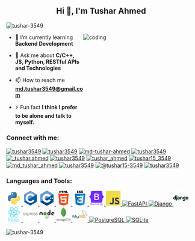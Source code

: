 <h2 align="center">Hi 👋, I'm Tushar Ahmed</h2>
<!-- <h3 align="center">I am a student of Computer Science and Engineering. I love programming . I learn new topics, algorithm and practice problems using the algorithm.</h3> -->
<!-- <img align="right" alt="coding" width="300" height="250" src="https://media.giphy.com/media/HscDLzkO8EOTmgkhQP/giphy.gif"> -->
<p align="left"> <img src="https://komarev.com/ghpvc/?username=tushar-3549&label=Profile%20views&color=0e75b6&style=flat" alt="tushar-3549" /> </p>
<img align="right" alt="coding" width="300" height="250" src="https://media1.tenor.com/images/0660efe82fa3da42ed56eef013171835/tenor.gif?itemid=16596559">
<!-- <p align="left"> <img src="https://media1.tenor.com/images/0660efe82fa3da42ed56eef013171835/tenor.gif?itemid=16596559" alt="tushar-3549" /> </p> -->


- 🌱 I’m currently learning **Backend Development**

- 💬 Ask me about **C/C++, JS, Python, RESTful APIs and Technologies**

- 📫 How to reach me **md.tushar3549@gmail.com**

- ⚡ Fun fact **I think I prefer to be alone and talk to myself.**

<h3 align="left">Connect with me:</h3>
<p align="left">
<a href="https://codepen.io/tushar3549" target="blank"><img align="center" src="https://raw.githubusercontent.com/rahuldkjain/github-profile-readme-generator/master/src/images/icons/Social/codepen.svg" alt="tushar3549" height="30" width="40" /></a>
<a href="https://twitter.com/tushar3549" target="blank"><img align="center" src="https://raw.githubusercontent.com/rahuldkjain/github-profile-readme-generator/master/src/images/icons/Social/twitter.svg" alt="tushar3549" height="30" width="40" /></a>
<a href="https://linkedin.com/in/md-tushar-ahmed" target="blank"><img align="center" src="https://raw.githubusercontent.com/rahuldkjain/github-profile-readme-generator/master/src/images/icons/Social/linked-in-alt.svg" alt="md-tushar-ahmed" height="30" width="40" /></a>
<a href="https://fb.com/tushar3549" target="blank"><img align="center" src="https://raw.githubusercontent.com/rahuldkjain/github-profile-readme-generator/master/src/images/icons/Social/facebook.svg" alt="tushar3549" height="30" width="40" /></a>
<a href="https://instagram.com/_tushar.ahmed" target="blank"><img align="center" src="https://raw.githubusercontent.com/rahuldkjain/github-profile-readme-generator/master/src/images/icons/Social/instagram.svg" alt="_tushar.ahmed" height="30" width="40" /></a>
<a href="https://www.youtube.com/@tushar3549" target="blank"><img align="center" src="https://raw.githubusercontent.com/rahuldkjain/github-profile-readme-generator/master/src/images/icons/Social/youtube.svg" alt="tushar3549" height="30" width="40" /></a>
<a href="https://www.codechef.com/users/tushar_ahmed" target="blank"><img align="center" src="https://cdn.jsdelivr.net/npm/simple-icons@3.1.0/icons/codechef.svg" alt="tushar_ahmed" height="30" width="40" /></a>
<a href="https://www.hackerrank.com/tushar15_3549" target="blank"><img align="center" src="https://raw.githubusercontent.com/rahuldkjain/github-profile-readme-generator/master/src/images/icons/Social/hackerrank.svg" alt="tushar15_3549" height="30" width="40" /></a>
<a href="https://codeforces.com/profile/md_tushar_ahmed" target="blank"><img align="center" src="https://raw.githubusercontent.com/rahuldkjain/github-profile-readme-generator/master/src/images/icons/Social/codeforces.svg" alt="md_tushar_ahmed" height="30" width="40" /></a>
<a href="https://www.leetcode.com/tushar3549" target="blank"><img align="center" src="https://raw.githubusercontent.com/rahuldkjain/github-profile-readme-generator/master/src/images/icons/Social/leet-code.svg" alt="tushar3549" height="30" width="40" /></a>
<a href="https://www.hackerearth.com/@tushar15-3549" target="blank"><img align="center" src="https://raw.githubusercontent.com/rahuldkjain/github-profile-readme-generator/master/src/images/icons/Social/hackerearth.svg" alt="@tushar15-3549" height="30" width="40" /></a>
<a href="https://discord.gg/tushar3549" target="blank"><img align="center" src="https://raw.githubusercontent.com/rahuldkjain/github-profile-readme-generator/master/src/images/icons/Social/discord.svg" alt="tushar3549" height="30" width="40" /></a>
</p>

<h3 align="left">Languages and Tools:</h3>
<p align="left">
  <a href="https://www.python.org" target="_blank" rel="noreferrer"> <img src="https://raw.githubusercontent.com/devicons/devicon/master/icons/python/python-original.svg" alt="Python" width="40" height="40"/> </a>
  <a href="https://www.cprogramming.com/" target="_blank" rel="noreferrer"> <img src="https://raw.githubusercontent.com/devicons/devicon/master/icons/c/c-original.svg" alt="C" width="40" height="40"/> </a>
  <a href="https://www.w3schools.com/cpp/" target="_blank" rel="noreferrer"> <img src="https://raw.githubusercontent.com/devicons/devicon/master/icons/cplusplus/cplusplus-original.svg" alt="C++" width="40" height="40"/> </a>
  <a href="https://www.w3.org/html/" target="_blank" rel="noreferrer"> <img src="https://raw.githubusercontent.com/devicons/devicon/master/icons/html5/html5-original-wordmark.svg" alt="HTML" width="40" height="40"/> </a>
  <a href="https://www.w3schools.com/css/" target="_blank" rel="noreferrer"> <img src="https://raw.githubusercontent.com/devicons/devicon/master/icons/css3/css3-original-wordmark.svg" alt="CSS" width="40" height="40"/> </a>
  <a href="https://getbootstrap.com" target="_blank" rel="noreferrer"> <img src="https://raw.githubusercontent.com/devicons/devicon/master/icons/bootstrap/bootstrap-plain-wordmark.svg" alt="Bootstrap" width="40" height="40"/> </a>
  <a href="https://developer.mozilla.org/en-US/docs/Web/JavaScript" target="_blank" rel="noreferrer"> <img src="https://raw.githubusercontent.com/devicons/devicon/master/icons/javascript/javascript-original.svg" alt="JavaScript" width="40" height="40"/> </a>
  <a href="https://fastapi.tiangolo.com" target="_blank" rel="noreferrer"> <img src="https://fastapi.tiangolo.com/img/logo-margin/logo-teal.png" alt="FastAPI" width="40" height="40"/> </a>
  <a href="https://www.djangoproject.com/" target="_blank" rel="noreferrer"> <img src="https://cdn.jsdelivr.net/gh/devicons/devicon/icons/django/django-plain.svg" alt="Django" width="40" height="40"/> </a>
  <a href="https://www.django-rest-framework.org/" target="_blank" rel="noreferrer"> <img src="https://raw.githubusercontent.com/devicons/devicon/master/icons/django/django-plain-wordmark.svg" alt="Django REST" width="40" height="40"/> </a>
  <a href="https://reactjs.org/" target="_blank" rel="noreferrer"> <img src="https://raw.githubusercontent.com/devicons/devicon/master/icons/react/react-original-wordmark.svg" alt="React" width="40" height="40"/> </a>
  <a href="https://expressjs.com" target="_blank" rel="noreferrer"> <img src="https://raw.githubusercontent.com/devicons/devicon/master/icons/express/express-original-wordmark.svg" alt="Express" width="40" height="40"/> </a>
  <a href="https://nodejs.org" target="_blank" rel="noreferrer"> <img src="https://raw.githubusercontent.com/devicons/devicon/master/icons/nodejs/nodejs-original-wordmark.svg" alt="Node.js" width="40" height="40"/> </a>
  <a href="https://www.mongodb.com/" target="_blank" rel="noreferrer"> <img src="https://raw.githubusercontent.com/devicons/devicon/master/icons/mongodb/mongodb-original-wordmark.svg" alt="MongoDB" width="40" height="40"/> </a>
  <a href="https://www.mysql.com/" target="_blank" rel="noreferrer"> <img src="https://raw.githubusercontent.com/devicons/devicon/master/icons/mysql/mysql-original-wordmark.svg" alt="MySQL" width="40" height="40"/> </a>
  <a href="https://www.postgresql.org" target="_blank" rel="noreferrer"> <img src="https://www.vectorlogo.zone/logos/postgresql/postgresql-icon.svg" alt="PostgreSQL" width="40" height="40"/> </a>
  <a href="https://www.sqlite.org/" target="_blank" rel="noreferrer"> <img src="https://cdn.jsdelivr.net/gh/devicons/devicon/icons/sqlite/sqlite-original.svg" alt="SQLite" width="40" height="40"/> </a>
</p>


<p><img align="center" src="https://github-readme-stats.vercel.app/api/top-langs?username=tushar-3549&show_icons=true&locale=en&layout=compact" alt="tushar-3549" /></p>
